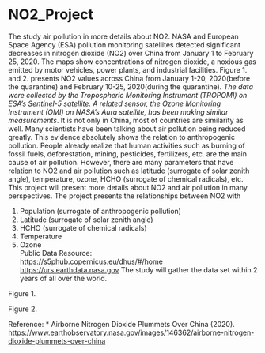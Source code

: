 # NO2_Project
The study air pollution in more details about NO2. 
NASA and European Space Agency (ESA) pollution monitoring satellites detected significant decreases in nitrogen dioxide (NO2) over China from January 1 to February 25, 2020. The maps show concentrations of nitrogen dioxide, a noxious gas emitted by motor vehicles, power plants, and industrial facilities. Figure 1. and 2. presents NO2 values across China from January 1-20, 2020(before the quarantine) and February 10-25, 2020(during the quarantine)*. The data were collected by the Tropospheric Monitoring Instrument (TROPOMI) on ESA’s Sentinel-5 satellite. A related sensor, the Ozone Monitoring Instrument (OMI) on NASA’s Aura satellite, has been making similar measurements*. It is not only in China, most of countries are similarity as well. Many scientists have been talking about air pollution being reduced greatly. This evidence absolutely shows the relation to anthropogenic pollution. People already realize that human activities such as burning of fossil fuels, deforestation, mining, pesticides, fertilizers, etc. are the main cause of air pollution. However, there are many parameters that have relation to NO2 and air pollution such as latitude (surrogate of solar zenith angle), temperature, ozone, HCHO (surrogate of chemical radicals), etc. 
This project will present more details about NO2 and air pollution in many perspectives. The project presents the relationships between NO2 with 
1. Population (surrogate of anthropogenic pollution) 
2. Latitude (surrogate of solar zenith angle) 
3. HCHO (surrogate of chemical radicals) 
4. Temperature 
5. Ozone  
Public Data Resource:  
https://s5phub.copernicus.eu/dhus/#/home 
https://urs.earthdata.nasa.gov 
The study will gather the data set within 2 years of all over the world.    
 
 
 
 
Figure 1. 
 
 
 
 
 
Figure 2. 
 
Reference: * Airborne Nitrogen Dioxide Plummets Over China (2020). 
https://www.earthobservatory.nasa.gov/images/146362/airborne-nitrogen-dioxide-plummets-over-china 
 
